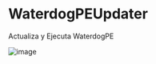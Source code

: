 # WaterdogPEUpdater
Actualiza y Ejecuta WaterdogPE 

![image](https://github.com/user-attachments/assets/da47c861-c552-4f6e-8500-03ece8eed38a)
